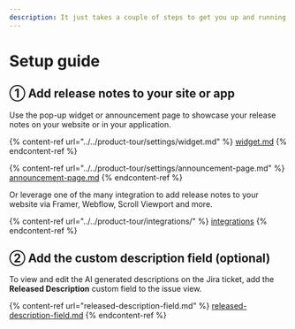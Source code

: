 ```yaml
---
description: It just takes a couple of steps to get you up and running
---
```


# Setup guide

## ① Add release notes to your site or app

Use the pop-up widget or announcement page to showcase your release notes on your website or in your application.&#x20;

{% content-ref url="../../product-tour/settings/widget.md" %}
[widget.md](../../product-tour/settings/widget.md)
{% endcontent-ref %}

{% content-ref url="../../product-tour/settings/announcement-page.md" %}
[announcement-page.md](../../product-tour/settings/announcement-page.md)
{% endcontent-ref %}

Or leverage one of the many integration to add release notes to your website via Framer, Webflow, Scroll Viewport and more.&#x20;

{% content-ref url="../../product-tour/integrations/" %}
[integrations](../../product-tour/integrations/)
{% endcontent-ref %}

##

## ② Add the custom description field (optional)

To view and edit the AI generated descriptions on the Jira ticket, add the **Released Description** custom field to the issue view.

{% content-ref url="released-description-field.md" %}
[released-description-field.md](released-description-field.md)
{% endcontent-ref %}
